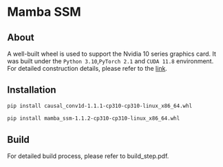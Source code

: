 # Mamba SSM
## About
A well-built wheel is used to support the Nvidia 10 series graphics card. It was built under the ```Python 3.10```,```PyTorch 2.1``` and ```CUDA 11.8``` environment. For detailed construction details, please refer to the [link](https://github.com/state-spaces/mamba/issues/40#issuecomment-1849095898).

## Installation

```bash
pip install causal_conv1d-1.1.1-cp310-cp310-linux_x86_64.whl
```

```bash
pip install mamba_ssm-1.1.2-cp310-cp310-linux_x86_64.whl
```

## Build
For detailed build process, please refer to build_step.pdf.
